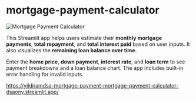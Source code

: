 # mortgage-payment-calculator

![Mortgage Payment Calculator](https://github.com/yildiramdsa/mortgage_payment_calculator/blob/main/image.png)

This Streamlit app helps users estimate their **monthly mortgage payments**, **total repayment**, and **total interest paid** based on user inputs. It also visualizes the **remaining loan balance over time**.

Enter the **home price**, **down payment**, **interest rate**, and **loan term** to see payment breakdowns and a loan balance chart. The app includes built-in error handling for invalid inputs.

https://yildiramdsa-mortgage-payment-mortgage-payment-calculator-dsaony.streamlit.app/
